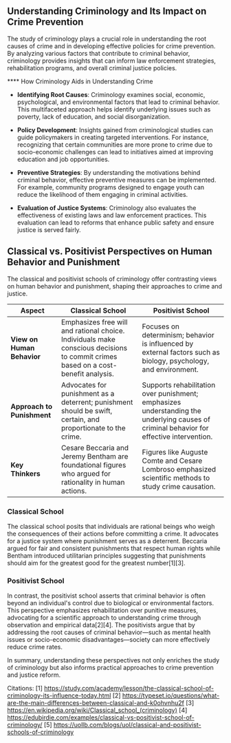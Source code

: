 ## Understanding Criminology and Its Impact on Crime Prevention

The study of criminology plays a crucial role in understanding the root causes of crime and in developing effective policies for crime prevention. By analyzing various factors that contribute to criminal behavior, criminology provides insights that can inform law enforcement strategies, rehabilitation programs, and overall criminal justice policies.

**** How Criminology Aids in Understanding Crime

- **Identifying Root Causes**: Criminology examines social, economic, psychological, and environmental factors that lead to criminal behavior. This multifaceted approach helps identify underlying issues such as poverty, lack of education, and social disorganization.

- **Policy Development**: Insights gained from criminological studies can guide policymakers in creating targeted interventions. For instance, recognizing that certain communities are more prone to crime due to socio-economic challenges can lead to initiatives aimed at improving education and job opportunities.

- **Preventive Strategies**: By understanding the motivations behind criminal behavior, effective preventive measures can be implemented. For example, community programs designed to engage youth can reduce the likelihood of them engaging in criminal activities.

- **Evaluation of Justice Systems**: Criminology also evaluates the effectiveness of existing laws and law enforcement practices. This evaluation can lead to reforms that enhance public safety and ensure justice is served fairly.

## Classical vs. Positivist Perspectives on Human Behavior and Punishment

The classical and positivist schools of criminology offer contrasting views on human behavior and punishment, shaping their approaches to crime and justice.

| Aspect                     | Classical School                          | Positivist School                       |
|---------------------------|------------------------------------------|----------------------------------------|
| **View on Human Behavior** | Emphasizes free will and rational choice. Individuals make conscious decisions to commit crimes based on a cost-benefit analysis. | Focuses on determinism; behavior is influenced by external factors such as biology, psychology, and environment. |
| **Approach to Punishment** | Advocates for punishment as a deterrent; punishment should be swift, certain, and proportionate to the crime. | Supports rehabilitation over punishment; emphasizes understanding the underlying causes of criminal behavior for effective intervention. |
| **Key Thinkers**          | Cesare Beccaria and Jeremy Bentham are foundational figures who argued for rationality in human actions. | Figures like Auguste Comte and Cesare Lombroso emphasized scientific methods to study crime causation. |

### Classical School

The classical school posits that individuals are rational beings who weigh the consequences of their actions before committing a crime. It advocates for a justice system where punishment serves as a deterrent. Beccaria argued for fair and consistent punishments that respect human rights while Bentham introduced utilitarian principles suggesting that punishments should aim for the greatest good for the greatest number[1][3].

### Positivist School

In contrast, the positivist school asserts that criminal behavior is often beyond an individual's control due to biological or environmental factors. This perspective emphasizes rehabilitation over punitive measures, advocating for a scientific approach to understanding crime through observation and empirical data[2][4]. The positivists argue that by addressing the root causes of criminal behavior—such as mental health issues or socio-economic disadvantages—society can more effectively reduce crime rates.

In summary, understanding these perspectives not only enriches the study of criminology but also informs practical approaches to crime prevention and justice reform.

Citations:
[1] https://study.com/academy/lesson/the-classical-school-of-criminology-its-influence-today.html
[2] https://typeset.io/questions/what-are-the-main-differences-between-classical-and-k0ohvnhu2f
[3] https://en.wikipedia.org/wiki/Classical_school_(criminology)
[4] https://edubirdie.com/examples/classical-vs-positivist-school-of-criminology/
[5] https://uollb.com/blogs/uol/classical-and-positivist-schools-of-criminology